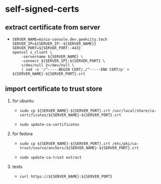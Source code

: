 # self-signed-certs

## extract certificate from server

* ```shell
  SERVER_NAME=minio-console.dev.geekcity.tech
  SERVER_IP=${SERVER_IP:-${SERVER_NAME}}
  SERVER_PORT=${SERVER_PORT:-443}
  openssl s_client \
      -servername ${SERVER_NAME} \
      -connect ${SERVER_IP}:${SERVER_PORT} \
      </dev/null 2>/dev/null \
      | sed -n '/^-----BEGIN CERT/,/^-----END CERT/p' > ${SERVER_NAME}-${SERVER_PORT}.crt
  ```

## import certificate to trust store

1. for ubuntu
    * ```shell
      sudo cp ${SERVER_NAME}-${SERVER_PORT}.crt /usr/local/share/ca-certificates/${SERVER_NAME}-${SERVER_PORT}.crt
      ```
    * ```shell
      sudo update-ca-certificates
      ```
2. for fedora
    * ```shell
      sudo cp ${SERVER_NAME}-${SERVER_PORT}.crt /etc/pki/ca-trust/source/anchors/${SERVER_NAME}-${SERVER_PORT}.crt
      ```
    * ```shell
      sudo update-ca-trust extract
      ```
3. tests
    * ```shell
      curl https://${SERVER_NAME}:${SERVER_PORT}
      ```
